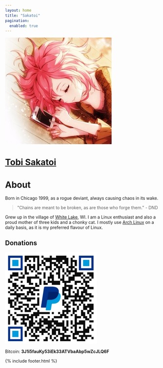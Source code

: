 ```yaml
---
layout: home
title: "Sakatoi"
pagination:
  enabled: true
---
```


<link rel="stylesheet" href="/assets/css/typing.css">
<script src="/assets/js/typing.js"></script>
<div id="background-logo" class="h-100 d-flex align-items-center justify-content-center">
    <div id="logo-box" class="d-flex align-items-center justify-content-center">
    <a class="pfp-link" href="contact.html">
      <img id="pfp" src="assets/jpg/pfp.jpg">
    </a>
    <span class="line"></span>
    <div>
      <a href="contact.html"><h1 id="name-title">Tobi Sakatoi</h1></a>
      <div class="typing-container">
        <span id="sentence" class="sentence"></span>
        <span id="feature-text"></span>
        <span class="input-cursor"></span>
      </div>
    </div>
  </div>
</div>

<div class="">
  <div class="row justify-content-center">
    <div class="col col-sm-10 col-md-8 col-lg-6">
      <h1>About</h1>
      <p>Born in <span class="teal">Chicago</span> 1999, as a rogue deviant, always causing chaos in its wake.</p>
      <blockquote>
        "Chains are meant to be <span class="red">broken</span>, as are those who forge them." - DND
      </blockquote>
      <p>
        Grew up in the village of <a href="https://maps.google.com?q=white%20lake%20wi"><span class="yellow hover">White Lake</span></a>, WI. I am a <span class="indigo">Linux</span> enthusiast and also a proud mother of three kids and a chonky cat. I mostly use <a href="https://archlinux.org" class="hover">Arch Linux</a> on a daily basis, as it is my preferred flavour of Linux.
      </p>
      <h2>Donations</h2>
      <div>
        <a href="https://paypal.me/tsakatoi"><img src="/assets/jpg/paypal.jpg" alt="PayPal QR Code" width="300" height="300" style="text-align: center; margin: auto;"></a>
      </div>
      <p>
        <span class="orange">Bitcoin</span>: <b>3J1i5fauKy53iEk33ATVbaAbp5wZcJLQ6F</b>
      </p>
      {% include footer.html %}
    </div>
  </div>
</div>
